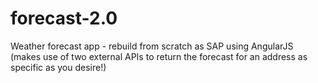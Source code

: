 # forecast-2.0
Weather forecast app - rebuild from scratch as SAP using AngularJS (makes use of two external APIs to return the forecast for an address as specific as you desire!)
